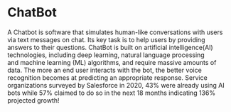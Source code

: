 # ChatBot
A Chatbot is software that simulates human-like conversations with users via text messages on chat. Its key task is to help users by providing answers to their questions.
ChatBot is built on artificial intelligence(AI) technologies, including deep learning, natural language processing and machine learning (ML) algorithms, and require massive amounts of data. The more an end user interacts with the bot, the better voice recognition becomes at predicting an appropriate response.
Service organizations surveyed by Salesforce in 2020, 43% were already using AI bots while 57% claimed to do so in the next 18 months indicating 136% projected growth!
